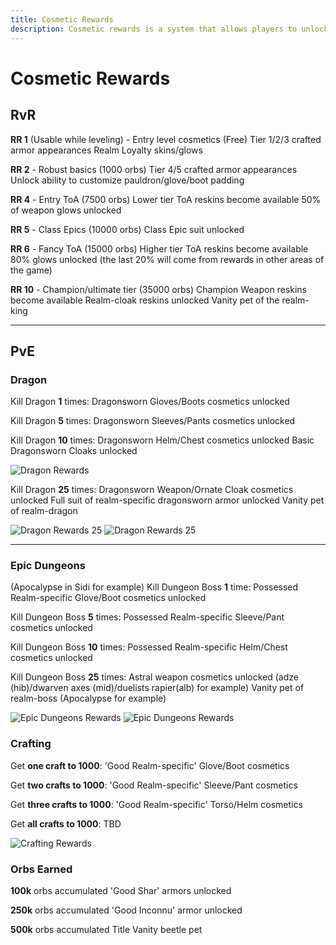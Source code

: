 ```yaml
---
title: Cosmetic Rewards
description: Cosmetic rewards is a system that allows players to unlock cosmetic rewards by playing the game.
---
```


# Cosmetic Rewards


## RvR

**RR 1** (Usable while leveling) - Entry level cosmetics (Free)
Tier 1/2/3 crafted armor appearances
Realm Loyalty skins/glows

**RR 2** - Robust basics (1000 orbs)
Tier 4/5 crafted armor appearances
Unlock ability to customize pauldron/glove/boot padding

**RR 4** - Entry ToA (7500 orbs)
Lower tier ToA reskins become available
50% of weapon glows unlocked

**RR 5** - Class Epics (10000 orbs)
Class Epic suit unlocked

**RR 6** - Fancy ToA (15000 orbs)
Higher tier ToA reskins become available
80% glows unlocked (the last 20% will come from rewards in other areas of the game)

**RR 10** - Champion/ultimate tier (35000 orbs)
Champion Weapon reskins become available
Realm-cloak reskins unlocked
Vanity pet of the realm-king

---

## PvE

### Dragon
Kill Dragon **1** times:
Dragonsworn Gloves/Boots cosmetics unlocked

Kill Dragon **5** times:
Dragonsworn Sleeves/Pants cosmetics unlocked

Kill Dragon **10** times:
Dragonsworn Helm/Chest cosmetics unlocked
Basic Dragonsworn Cloaks unlocked

![Dragon Rewards](../../../../assets/images/additional-features/cosmetics-1.png "Dragon Rewards")

Kill Dragon **25** times:
Dragonsworn Weapon/Ornate Cloak cosmetics unlocked
Full suit of realm-specific dragonsworn armor unlocked
Vanity pet of realm-dragon

![Dragon Rewards 25](../../../../assets/images/additional-features/cosmetics-2.png "Dragon Rewards 25")
![Dragon Rewards 25](../../../../assets/images/additional-features/cosmetics-3.png "Dragon Rewards 25")

---
### Epic Dungeons
(Apocalypse in Sidi for example)
Kill Dungeon Boss **1** time:
Possessed Realm-specific Glove/Boot cosmetics unlocked

Kill Dungeon Boss **5** times:
Possessed Realm-specific Sleeve/Pant cosmetics unlocked

Kill Dungeon Boss **10** times:
Possessed Realm-specific Helm/Chest cosmetics unlocked

Kill Dungeon Boss **25** times:
Astral weapon cosmetics unlocked (adze (hib)/dwarven axes (mid)/duelists rapier(alb) for example)
Vanity pet of realm-boss (Apocalypse for example)

![Epic Dungeons Rewards](../../../../assets/images/additional-features/cosmetics-4.png "Epic Dungeons Rewards")
![Epic Dungeons Rewards](../../../../assets/images/additional-features/cosmetics-5.png "Epic Dungeons Rewards")

### Crafting
Get **one craft to 1000**:
'Good Realm-specific' Glove/Boot cosmetics

Get **two crafts to 1000**:
'Good Realm-specific' Sleeve/Pant cosmetics

Get **three crafts to 1000**:
'Good Realm-specific' Torso/Helm cosmetics

Get **all crafts to 1000**:
TBD

![Crafting Rewards](../../../../assets/images/additional-features/cosmetics-6.png "Crafting Rewards")

### Orbs Earned
**100k** orbs accumulated
'Good Shar' armors unlocked

**250k** orbs accumulated
'Good Inconnu' armor unlocked

**500k** orbs accumulated
Title
Vanity beetle pet